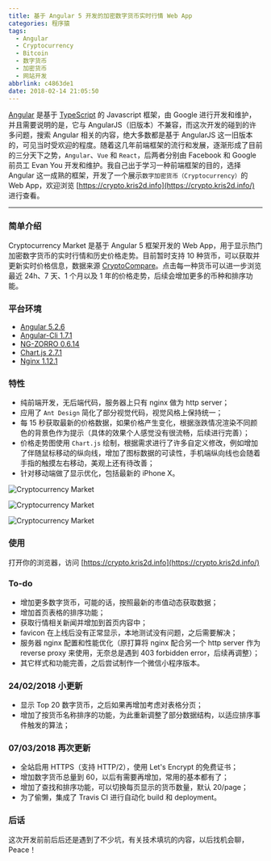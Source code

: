 ```yaml
---
title: 基于 Angular 5 开发的加密数字货币实时行情 Web App
categories: 程序猿
tags:
  - Angular
  - Cryptocurrency
  - Bitcoin
  - 数字货币
  - 加密货币
  - 网站开发
abbrlink: c4863de1
date: 2018-02-14 21:05:50
---
```


[Angular](https://angular.io/) 是基于 [TypeScript](https://www.typescriptlang.org/) 的 Javascript 框架，由 Google 进行开发和维护，并且需要说明的是，它与 AngularJS（旧版本）不兼容，而这次开发的碰到的许多问题，搜索 Angular 相关的内容，绝大多数都是基于 AngularJS 这一旧版本的，可见当时受欢迎的程度。随着这几年前端框架的流行和发展，逐渐形成了目前的三分天下之势，`Angular`、`Vue` 和 `React`，后两者分别由 Facebook 和 Google 前员工 Evan You 开发和维护。我自己出于学习一种前端框架的目的，选择 Angular 这一成熟的框架，开发了一个展示`数字加密货币（Cryptocurrency）`的 Web App，欢迎浏览 [https://crypto.kris2d.info](https://crypto.kris2d.info/) 进行查看。

<!--more-->

------

### 简单介绍

Cryptocurrency Market 是基于 Angular 5 框架开发的 Web App，用于显示热门加密数字货币的实时行情和历史价格走势。目前暂时支持 10 种货币，可以获取并更新实时价格信息，数据来源 [CryptoCompare](https://www.cryptocompare.com/api/)。点击每一种货币可以进一步浏览最近 24h、7 天、1 个月以及 1 年的价格走势，后续会增加更多的币种和排序功能。

### 平台环境

* [Angular 5.2.6](https://angular.io/)
* [Angular-Cli 1.7.1](https://github.com/angular/angular-cli)
* [NG-ZORRO 0.6.14](https://ng.ant.design/#/docs/angular/introduce)
* [Chart.js 2.7.1](http://www.chartjs.org/)
* [Nginx 1.12.1](https://nginx.org/en/)

### 特性

* 纯前端开发，无后端代码，服务器上只有 nginx 做为 http server；
* 应用了 `Ant Design` 简化了部分视觉代码，视觉风格上保持统一；
* 每 15 秒获取最新的价格数据，如果价格产生变化，根据涨跌情况渲染不同颜色的背景色作为提示（具体的效果个人感觉没有很流畅，后续进行完善）；
* 价格走势图使用 `Chart.js` 绘制，根据需求进行了许多自定义修改，例如增加了伴随鼠标移动的纵向线，增加了图标数据的可读性，手机端纵向线也会随着手指的触摸左右移动，美观上还有待改善；
* 针对移动端做了显示优化，包括最新的 iPhone X。

![Cryptocurrency Market](https://user-images.githubusercontent.com/5259084/36769625-8ea94e84-1c99-11e8-8bb6-4c2e5a8be43f.png)

![Cryptocurrency Market](https://user-images.githubusercontent.com/5259084/36769628-9364c48a-1c99-11e8-8355-78b2d842afa0.png)

![Cryptocurrency Market](https://user-images.githubusercontent.com/5259084/36769631-9557d5de-1c99-11e8-8a8d-7f362244665c.jpg)

### 使用

打开你的浏览器，访问 [https://crypto.kris2d.info](https://crypto.kris2d.info/)

### To-do

* 增加更多数字货币，可能的话，按照最新的市值动态获取数据；
* 增加首页表格的排序功能；
* 获取行情相关新闻并增加到首页内容中；
* favicon 在上线后没有正常显示，本地测试没有问题，之后需要解决；
* 服务器 nginx 配置和性能优化（原打算将 nginx 配合另一个 http server 作为 reverse proxy 来使用，无奈总是遇到 403 forbidden error，后续再调整）；
* 其它样式和功能完善，之后尝试制作一个微信小程序版本。

### 24/02/2018 小更新

* 显示 Top 20 数字货币，之后如果再增加考虑对表格分页；
* 增加了按货币名称排序的功能，为此重新调整了部分数据结构，以适应排序事件触发的算法；

### 07/03/2018 再次更新

* 全站启用 HTTPS（支持 HTTP/2），使用 Let's Encrypt 的免费证书；
* 增加数字货币总量到 60，以后有需要再增加，常用的基本都有了；
* 增加了查找和排序功能，可以切换每页显示的货币数量，默认 20/page；
* 为了偷懒，集成了 Travis CI 进行自动化 build 和 deployment。

### 后话

这次开发前前后后还是遇到了不少坑，有关技术填坑的内容，以后找机会聊，Peace！
